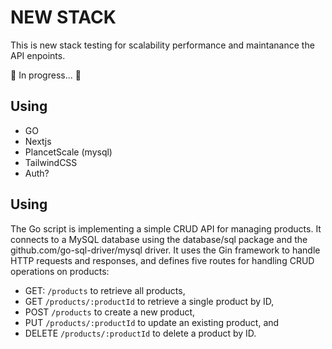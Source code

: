 # NEW STACK

This is new stack testing for scalability performance and maintanance the API enpoints.

🚧 In progress... 🔧

## Using

- GO
- Nextjs
- PlancetScale (mysql)
- TailwindCSS
- Auth?

## Using

The Go script is implementing a simple CRUD API for managing products.
It connects to a MySQL database using the database/sql package and the github.com/go-sql-driver/mysql driver.
It uses the Gin framework to handle HTTP requests and responses, and defines five routes for handling CRUD operations on products:

- GET: `/products` to retrieve all products,
- GET `/products/:productId` to retrieve a single product by ID,
- POST `/products` to create a new product,
- PUT `/products/:productId` to update an existing product, and
- DELETE `/products/:productId` to delete a product by ID.

